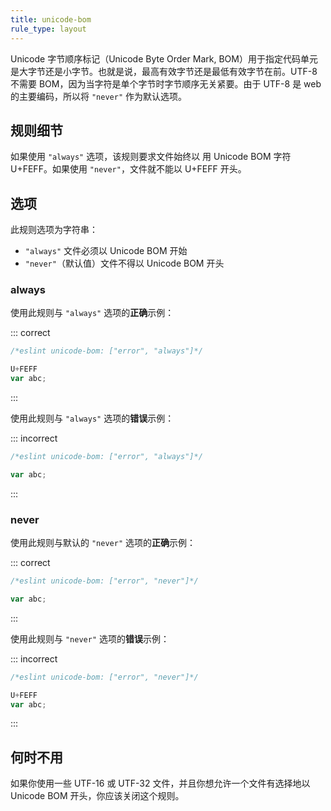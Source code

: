 ```yaml
---
title: unicode-bom
rule_type: layout
---
```


Unicode 字节顺序标记（Unicode Byte Order Mark, BOM）用于指定代码单元是大字节还是小字节。也就是说，最高有效字节还是最低有效字节在前。UTF-8 不需要 BOM，因为当字符是单个字节时字节顺序无关紧要。由于 UTF-8 是 web 的主要编码，所以将 `"never"` 作为默认选项。

## 规则细节

如果使用 `"always"` 选项，该规则要求文件始终以
用 Unicode BOM 字符 U+FEFF。如果使用 `"never"`，文件就不能以 U+FEFF 开头。

## 选项

此规则选项为字符串：

* `"always"` 文件必须以 Unicode BOM 开始
* `"never"`（默认值）文件不得以 Unicode BOM 开头

### always

使用此规则与 `"always"` 选项的**正确**示例：

::: correct

```js
/*eslint unicode-bom: ["error", "always"]*/

U+FEFF
var abc;
```

:::

使用此规则与 `"always"` 选项的**错误**示例：

::: incorrect

```js
/*eslint unicode-bom: ["error", "always"]*/

var abc;
```

:::

### never

使用此规则与默认的 `"never"` 选项的**正确**示例：

::: correct

```js
/*eslint unicode-bom: ["error", "never"]*/

var abc;
```

:::

使用此规则与 `"never"` 选项的**错误**示例：

::: incorrect

```js
/*eslint unicode-bom: ["error", "never"]*/

U+FEFF
var abc;
```

:::

## 何时不用

如果你使用一些 UTF-16 或 UTF-32 文件，并且你想允许一个文件有选择地以 Unicode BOM 开头，你应该关闭这个规则。
